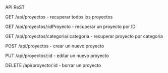 API ReST

GET /api/proyectos - recuperar todos los proyectos

GET /api/proyectos/:idProyecto - recuperar un proyecto por ID

GET /api/proyectos/categoria/:categoria - recuperar proyecto por categoria

POST /api/proyectos - crear un nuevo proyecto

PUT /api/proyectos/:id - editar un nuevo proyecto

DELETE /api/proyecto/:id - borrar un proyecto
